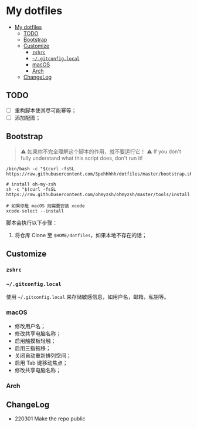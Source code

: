 # My dotfiles

- [My dotfiles](#my-dotfiles)
  - [TODO](#todo)
  - [Bootstrap](#bootstrap)
  - [Customize](#customize)
    - [`zshrc`](#zshrc)
    - [`~/.gitconfig.local`](#gitconfiglocal)
    - [macOS](#macos)
    - [Arch](#arch)
  - [ChangeLog](#changelog)

## TODO

- [ ] 重构脚本使其尽可能幂等；
- [ ] 添加配图；

## Bootstrap

> ⚠️ 如果你不完全理解这个脚本的作用，就不要运行它！
> ⚠️ If you don't fully understand what this script does, don't run it!

```shell
/bin/bash -c "$(curl -fsSL https://raw.githubusercontent.com/Spehhhhh/dotfiles/master/bootstrap.sh)"

# install oh-my-zsh
sh -c "$(curl -fsSL https://raw.githubusercontent.com/ohmyzsh/ohmyzsh/master/tools/install.sh)"

# 如果你是 macOS 则需要安装 xcode
xcode-select --install
```

脚本会执行以下步骤：

1. 将仓库 Clone 至 `$HOME/dotfiles`，如果本地不存在的话；

## Customize

### `zshrc`

### `~/.gitconfig.local`

使用 `~/.gitconfig.local` 来存储敏感信息，如用户名，邮箱，私钥等。

### macOS

- 修改用户名；
- 修改共享电脑名称；
- 启用触摸板轻触；
- 启用三指拖移；
- 关闭自动重新排列空间；
- 启用 Tab 键移动焦点；
- 修改共享电脑名称；

### Arch

## ChangeLog

- 220301 Make the repo public
